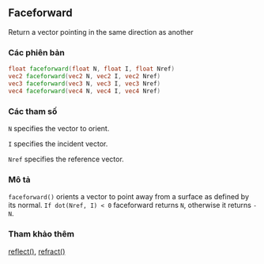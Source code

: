## Faceforward
Return a vector pointing in the same direction as another

### Các phiên bản
```glsl
float faceforward(float N, float I, float Nref)  
vec2 faceforward(vec2 N, vec2 I, vec2 Nref)  
vec3 faceforward(vec3 N, vec3 I, vec3 Nref)  
vec4 faceforward(vec4 N, vec4 I, vec4 Nref)
```

### Các tham số
```N``` specifies the vector to orient.

```I``` specifies the incident vector.

```Nref``` specifies the reference vector.

### Mô tả
```faceforward()``` orients a vector to point away from a surface as defined by its normal. ```If dot(Nref, I) < 0``` faceforward returns ```N```, otherwise it returns ```-N```.

### Tham khảo thêm
[reflect()](/glossary/?lan=vi&search=reflect), [refract()](/glossary/?lan=vi&search=refract)
